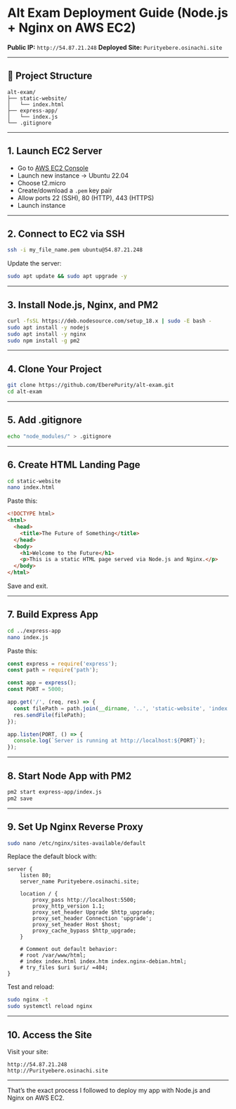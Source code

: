 # Alt Exam Deployment Guide (Node.js + Nginx on AWS EC2)

**Public IP:** `http://54.87.21.248`
**Deployed Site:** `Purityebere.osinachi.site`

---

## 📁 Project Structure

```
alt-exam/
├── static-website/
│   └── index.html
├── express-app/
│   └── index.js
└── .gitignore
```

---

##  1. Launch EC2 Server

* Go to [AWS EC2 Console](https://console.aws.amazon.com/ec2)
* Launch new instance → Ubuntu 22.04
* Choose t2.micro
* Create/download a `.pem` key pair
* Allow ports 22 (SSH), 80 (HTTP), 443 (HTTPS)
* Launch instance

---

##  2. Connect to EC2 via SSH

```bash
ssh -i my_file_name.pem ubuntu@54.87.21.248
```

Update the server:

```bash
sudo apt update && sudo apt upgrade -y
```

---

##  3. Install Node.js, Nginx, and PM2

```bash
curl -fsSL https://deb.nodesource.com/setup_18.x | sudo -E bash -
sudo apt install -y nodejs
sudo apt install -y nginx
sudo npm install -g pm2
```

---

##  4. Clone Your Project

```bash
git clone https://github.com/EberePurity/alt-exam.git
cd alt-exam
```

---

##  5. Add .gitignore

```bash
echo "node_modules/" > .gitignore
```

---

##  6. Create HTML Landing Page

```bash
cd static-website
nano index.html
```

Paste this:

```html
<!DOCTYPE html>
<html>
  <head>
    <title>The Future of Something</title>
  </head>
  <body>
    <h1>Welcome to the Future</h1>
    <p>This is a static HTML page served via Node.js and Nginx.</p>
  </body>
</html>
```

Save and exit.

---

##  7. Build Express App

```bash
cd ../express-app
nano index.js
```

Paste this:

```js
const express = require('express');
const path = require('path');

const app = express();
const PORT = 5000;

app.get('/', (req, res) => {
  const filePath = path.join(__dirname, '..', 'static-website', 'index.html');
  res.sendFile(filePath);
});

app.listen(PORT, () => {
  console.log(`Server is running at http://localhost:${PORT}`);
});
```

---

##  8. Start Node App with PM2

```bash
pm2 start express-app/index.js
pm2 save
```

---

##  9. Set Up Nginx Reverse Proxy

```bash
sudo nano /etc/nginx/sites-available/default
```

Replace the default block with:

```nginx
server {
    listen 80;
    server_name Purityebere.osinachi.site;

    location / {
        proxy_pass http://localhost:5500;
        proxy_http_version 1.1;
        proxy_set_header Upgrade $http_upgrade;
        proxy_set_header Connection 'upgrade';
        proxy_set_header Host $host;
        proxy_cache_bypass $http_upgrade;
    }

    # Comment out default behavior:
    # root /var/www/html;
    # index index.html index.htm index.nginx-debian.html;
    # try_files $uri $uri/ =404;
}
```

Test and reload:

```bash
sudo nginx -t
sudo systemctl reload nginx
```

---

##  10. Access the Site

Visit your site:

```
http://54.87.21.248
http://Purityebere.osinachi.site
```

---

 That’s the exact process I followed to deploy my app with Node.js and Nginx on AWS EC2.
